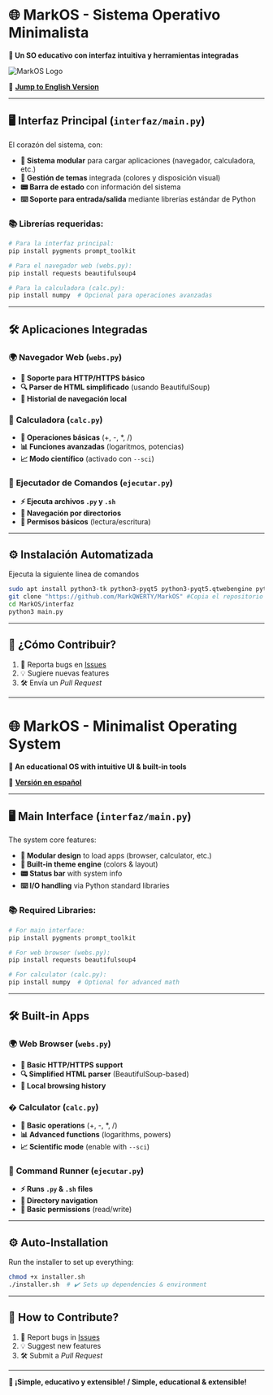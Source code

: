 # 🌐 MarkOS - Sistema Operativo Minimalista  

**📌 Un SO educativo con interfaz intuitiva y herramientas integradas**  

![MarkOS Logo](https://raw.githubusercontent.com/MarkQWERTY/MarkOS/main/assets/logo.png)  

🔹 [**Jump to English Version**](#-markos---minimalist-operating-system)  

---

## 🖥️ **Interfaz Principal (`interfaz/main.py`)**  
El corazón del sistema, con:  
- **🔄 Sistema modular** para cargar aplicaciones (navegador, calculadora, etc.)  
- **🎨 Gestión de temas** integrada (colores y disposición visual)  
- **📟 Barra de estado** con información del sistema  
- **⌨️ Soporte para entrada/salida** mediante librerías estándar de Python  

### 📚 **Librerías requeridas**:  
```bash
# Para la interfaz principal:
pip install pygments prompt_toolkit

# Para el navegador web (webs.py):
pip install requests beautifulsoup4

# Para la calculadora (calc.py):
pip install numpy  # Opcional para operaciones avanzadas
```

---

## 🛠️ **Aplicaciones Integradas**  

### 🌍 **Navegador Web (`webs.py`)**  
- **📡 Soporte para HTTP/HTTPS básico**  
- **🔍 Parser de HTML simplificado** (usando BeautifulSoup)  
- **📂 Historial de navegación local**  

### 🧮 **Calculadora (`calc.py`)**  
- **🔢 Operaciones básicas** (+, -, *, /)  
- **📊 Funciones avanzadas** (logaritmos, potencias)  
- **📈 Modo científico** (activado con `--sci`)  

### 🚀 **Ejecutador de Comandos (`ejecutar.py`)**  
- **⚡ Ejecuta archivos `.py` y `.sh`**  
- **📂 Navegación por directorios**  
- **🔧 Permisos básicos** (lectura/escritura)  

---

## ⚙️ **Instalación Automatizada**  
Ejecuta la siguiente linea de comandos 
```bash
sudo apt install python3-tk python3-pyqt5 python3-pyqt5.qtwebengine python3-psutil
git clone "https://github.com/MarkQWERTY/MarkOS" #Copia el repositorio
cd MarkOS/interfaz
python3 main.py
```

---

## 📌 ¿Cómo Contribuir?  
1. 🐞 Reporta bugs en [Issues](https://github.com/MarkQWERTY/MarkOS/issues)  
2. 💡 Sugiere nuevas features  
3. 🛠️ Envía un *Pull Request*  

---

# 🌐 **MarkOS - Minimalist Operating System**  

**📌 An educational OS with intuitive UI & built-in tools**  

🔹 [**Versión en español**](#-markos---sistema-operativo-minimalista)  

---

## 🖥️ **Main Interface (`interfaz/main.py`)**  
The system core features:  
- **🔄 Modular design** to load apps (browser, calculator, etc.)  
- **🎨 Built-in theme engine** (colors & layout)  
- **📟 Status bar** with system info  
- **⌨️ I/O handling** via Python standard libraries  

### 📚 **Required Libraries**:  
```bash
# For main interface:
pip install pygments prompt_toolkit

# For web browser (webs.py):
pip install requests beautifulsoup4

# For calculator (calc.py):
pip install numpy  # Optional for advanced math
```

---

## 🛠️ **Built-in Apps**  

### 🌍 **Web Browser (`webs.py`)**  
- **📡 Basic HTTP/HTTPS support**  
- **🔍 Simplified HTML parser** (BeautifulSoup-based)  
- **📂 Local browsing history**  

### � **Calculator (`calc.py`)**  
- **🔢 Basic operations** (+, -, *, /)  
- **📊 Advanced functions** (logarithms, powers)  
- **📈 Scientific mode** (enable with `--sci`)  

### 🚀 **Command Runner (`ejecutar.py`)**  
- **⚡ Runs `.py` & `.sh` files**  
- **📂 Directory navigation**  
- **🔧 Basic permissions** (read/write)  

---

## ⚙️ **Auto-Installation**  
Run the installer to set up everything:  
```bash
chmod +x installer.sh  
./installer.sh  # ✔️ Sets up dependencies & environment
```

---

## 📌 How to Contribute?  
1. 🐞 Report bugs in [Issues](https://github.com/MarkQWERTY/MarkOS/issues)  
2. 💡 Suggest new features  
3. 🛠️ Submit a *Pull Request*  

--- 

**🎯 ¡Simple, educativo y extensible! / Simple, educational & extensible!**
